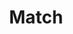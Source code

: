 ---
title: Match
layout: DemoLayout
sidebar: false
navbar: false
pageClass: customDemoPage
pie: "@pie-element/match@1.8.1"
model:
    id: '1'
    element: 'match-element'
    rows:
    - id: 1
      title: Question Text 1
      values:
      - false
      - false
    - id: 2
      title: Question Text 2
      values:
      - false
      - false
    - id: 3
      title: Question Text 3
      values:
      - false
      - false
    - id: 4
      title: Question Text 4
      values:
      - false
      - false
    shuffled: false
    partialScoring: false
    layout: 3
    headers:
    - Column 1
    - Column 2
    - Column 3
    responseType: radio
    feedback:
      correct:
        type: none
        default: Correct
      partial:
        type: none
        default: Nearly
      incorrect:
        type: none
        default: Incorrect
---